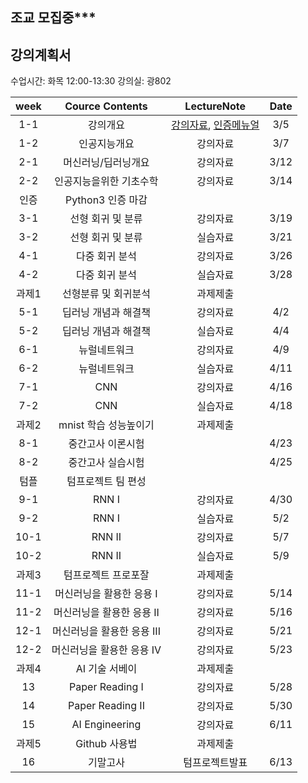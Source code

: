 
## 조교 모집중***

## 강의계획서
수업시간: 화목 12:00-13:30
강의실: 광802

| week | Cource Contents | LectureNote | Date | 
|:---:|:---:|:---:|:---:|
| 1-1 | 강의개요 | [강의자료](https://drive.google.com/file/d/12z-srkpWyycGTEPZE7cDGpHtPwOTbUVB/view?usp=sharing), [인증메뉴얼](https://drive.google.com/open?id=1RbyeDAsobFdMZq2chROPe4UVWqjOsVhl) | 3/5 | 
| 1-2 | 인공지능개요 | 강의자료 | 3/7 | 
| 2-1 | 머신러닝/딥러닝개요 | 강의자료 | 3/12 | 
| 2-2 | 인공지능을위한 기초수학 | 강의자료 | 3/14 |
| 인증 |   Python3 인증 마감  | | |
| 3-1 | 선형 회귀 및 분류 | 강의자료 | 3/19 |
| 3-2 | 선형 회귀 및 분류 | 실습자료 | 3/21 |
| 4-1 | 다중 회귀 분석 | 강의자료 | 3/26 |
| 4-2 | 다중 회귀 분석 | 실습자료 | 3/28 |
| 과제1| 선형분류 및 회귀분석 | 과제제출 |    |
| 5-1 | 딥러닝 개념과 해결책 | 강의자료 | 4/2 |
| 5-2 | 딥러닝 개념과 해결책 | 실습자료 | 4/4 |
| 6-1 | 뉴럴네트워크 | 강의자료 | 4/9 |
| 6-2 | 뉴럴네트워크 | 실습자료 | 4/11 |
| 7-1 | CNN | 강의자료 | 4/16 |
| 7-2 | CNN | 실습자료 | 4/18 |
| 과제2| mnist 학습 성능높이기 | 과제제출 |    |
| 8-1 | 중간고사 이론시험 |   | 4/23   |
| 8-2 | 중간고사 실습시험 |   | 4/25   |
| 텀플 | 텀프로젝트 팀 편성  |  |    |
| 9-1 | RNN I | 강의자료  | 4/30   |
| 9-2 | RNN I | 실습자료  | 5/2   |
| 10-1 | RNN II | 강의자료  | 5/7   |
| 10-2 | RNN II | 실습자료  | 5/9   |
| 과제3 | 텀프로젝트 프로포잘 | 과제제출 |    |
| 11-1 | 머신러닝을 활용한 응용 I  | 강의자료  | 5/14   |
| 11-2 | 머신러닝을 활용한 응용 II | 강의자료  | 5/16   |
| 12-1 | 머신러닝을 활용한 응용 III  | 강의자료  | 5/21 |
| 12-2 | 머신러닝을 활용한 응용 IV | 강의자료  | 5/23   |
| 과제4 | AI 기술 서베이  | 과제제출 |    |
| 13 | Paper Reading I  | 강의자료  | 5/28 |
| 14 | Paper Reading II | 강의자료  | 5/30   |
| 15 | AI Engineering | 강의자료  | 6/11   |
| 과제5 | Github 사용법 | 과제제출 |    |
| 16 | 기말고사 | 텀프로젝트발표  | 6/13   |



















